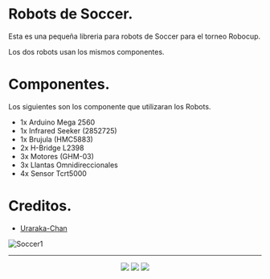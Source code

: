 # Robots de Soccer.

Esta es una pequeña libreria para robots de Soccer para el torneo Robocup.

Los dos robots usan los mismos componentes.

# Componentes.

Los siguientes son los componente  que utilizaran los Robots.
- 1x Arduino Mega 2560
- 1x Infrared Seeker (2852725)
- 1x Brujula (HMC5883)
- 2x H-Bridge L2398
- 3x Motores (GHM-03)
- 3x Llantas Omnidireccionales
- 4x Sensor Tcrt5000

# Creditos.

- [Uraraka-Chan](https://github.com/Uraraka-Chan)

![Soccer1](https://www.robocupgermanopen.de/sites/default/files/styles/ddslide/public/slideshow/RCJSoccer.png?itok=z1zjIjvr)

---
<div align=center>
  <img src="https://forthebadge.com/images/badges/made-with-c-plus-plus.svg" />
  <img src="https://forthebadge.com/images/badges/powered-by-qt.svg" />
  <img src="https://forthebadge.com/images/badges/works-on-my-machine.svg">
</div>
